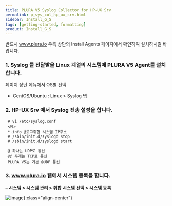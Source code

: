 ```yaml
---
title: PLURA V5 Syslog Collector for HP-UX Srv
permalink: p_sys_col_hp_ux_srv.html
sidebar: Install_G_S
tags: [getting-started, formatting]
product: Install_G_S
---
```


반드시 www.plura.io 우측 상단의 Install Agents 페이지에서 확인하여 설치하시길 바랍니다.

### 1. Syslog 를 전달받을 Linux 계열의 시스템에 PLURA V5 Agent를 설치합니다.

페이지 상단 메뉴에서 OS별 선택

  - CentOS/Ubuntu : Linux > Syslog 탭
 

### 2. HP-UX Srv 에서 Syslog 전송 설정을 합니다.

     # vi /etc/syslog.conf
     <예>
     *.info @로그취합 시스템 IP주소
     # /sbin/init.d/syslogd stop
     # /sbin/init.d/syslogd start

     @ 하나는 UDP로 통신
     @@ 두개는 TCP로 통신
     PLURA V5는 기본 @UDP 통신

### 3. www.plura.io 웹에서 시스템 등록을 합니다.
 **– 시스템 > 시스템 관리 > 취합 시스템 선택 > 시스템 등록**

 ![image](/docs/images/Ins_G/P_Sys_Collector_HP-UX_Srv/HP_UX.png){:class="align-center"}